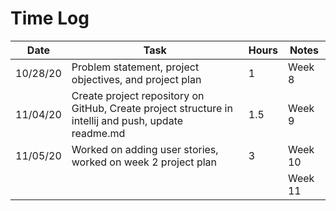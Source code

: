 # Time Log

| Date | Task | Hours | Notes|
|------|------|-------|------|
|10/28/20|Problem statement, project objectives, and project plan|1| Week 8 |
|11/04/20|Create project repository on GitHub, Create project structure in intellij and push, update readme.md |1.5 |  Week 9 | 
|11/05/20|Worked on adding user stories, worked on week 2 project plan | 3 | Week 10  | 
| | |  | Week 11  | 

             

